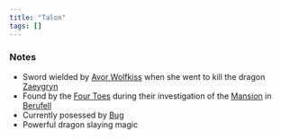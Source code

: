 ```yaml
---
title: "Talon"
tags: []
---
```


### Notes 

- Sword wielded by [Avor Wolfkiss](content/NPCs/Avor%20Wolfkiss.md) when she went to kill the dragon [Zaeygryn](content/NPCs/Zaeygryn.md)
- Found by the [Four Toes](content/PCs/Four%20Toes.md) during their investigation of the [Mansion](content/Places/Mansion.md) in [Berufell](content/Places/Berufell.md)
- Currently posessed by [Bug](content/PCs/Bug.md)
- Powerful dragon slaying magic